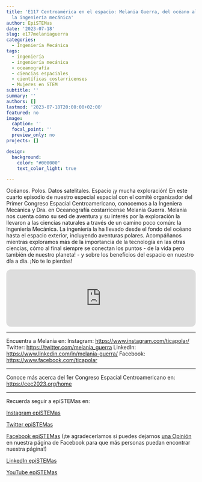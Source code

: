 ```yaml
---
title: 'E117 Centroamérica en el espacio: Melania Guerra, del océano al espacio con
  la ingeniería mecánica'
author: EpiSTEMas
date: '2023-07-18'
slug: e177melaniaguerra
categories:
  - Ingeniería Mecánica
tags:
  - ingeniería
  - ingeniería mecánica
  - oceanografía
  - ciencias espaciales
  - científicas costarricenses
  - Mujeres en STEM
subtitle: ''
summary: ''
authors: []
lastmod: '2023-07-18T20:00:00+02:00'
featured: no
image:
  caption: ''
  focal_point: ''
  preview_only: no
projects: []

design:
  background:
    color: "#000000"
    text_color_light: true

---
```



Océanos. Polos. Datos satelitales. Espacio ¡y mucha exploración! En este cuarto episodio de nuestro especial espacial con el comité organizador del Primer Congreso Espacial Centroamericano, conocemos a la Ingeniera Mecánica y Dra. en Oceanografía costarricense Melania Guerra. Melania nos cuenta cómo su sed de aventura y su interés por la exploración la llevaron a las ciencias naturales a través de un camino poco común: la Ingeniería Mecánica. La ingeniería la ha llevado desde el fondo del océano hasta el espacio exterior, incluyendo aventuras polares. Acompáñanos mientras exploramos más de la importancia de la tecnología en las otras ciencias, cómo al final siempre se conectan los puntos - de la vida pero también de nuestro planeta! - y sobre los beneficios del espacio en nuestro día a día. ¡No te lo pierdas!

<iframe style="border-radius:12px" src="https://open.spotify.com/embed/episode/4TZmD51d9qqBjAk0Pqqi1B?utm_source=generator&theme=0" width="100%" height="152" frameBorder="0" allowfullscreen="" allow="autoplay; clipboard-write; encrypted-media; fullscreen; picture-in-picture" loading="lazy"></iframe>

- - - - -

Encuentra a Melania en:
Instagram: https://www.instagram.com/ticapolar/
Twitter: https://twitter.com/melania_guerra
LinkedIn: https://www.linkedin.com/in/melania-guerra/
Facebook: https://www.facebook.com/ticapolar

- - - - -

Conoce más acerca del 1er Congreso Espacial Centroamericano en: https://cec2023.org/home

- - - - -

Recuerda seguir a epiSTEMas en:

[Instagram epiSTEMas](https://www.instagram.com/epistemas/)  

[Twitter epiSTEMas](https://twitter.com/epiSTEMas_Pod)

[Facebook epiSTEMas](https://www.facebook.com/epiSTEMasPod) (¡te agradeceríamos si puedes dejarnos [una Opinión](https://www.facebook.com/epiSTEMasPod/reviews/) en nuestra página de Facebook para que más personas puedan encontrar nuestra página!)

[LinkedIn epiSTEMas](https://www.linkedin.com/company/epistemas-podcast/)

[YouTube epiSTEMas](https://www.youtube.com/@epistemaspodcast)